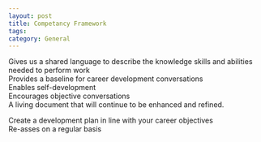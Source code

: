 ```yaml
---
layout: post
title: Competancy Framework
tags: 
category: General
---
```

Gives us a shared language to describe the knowledge skills and abilities needed to perform work  
Provides a baseline for career development conversations  
Enables self-development  
Encourages objective conversations  
A living document that will continue to be enhanced and refined.  
 
Create a development plan in line with your career objectives  
Re-asses on a regular basis  
 
